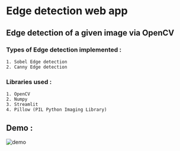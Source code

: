 
# Edge detection web app

## Edge detection of a given image via OpenCV


### Types of Edge detection implemented :

    1. Sobel Edge detection
    2. Canny Edge detection


### Libraries used : 

    1. OpenCV
    2. Numpy
    3. Streamlit
    4. Pillow (PIL Python Imaging Library)


## Demo : 

![demo](https://user-images.githubusercontent.com/63935255/152602794-515af3e4-cd25-4fc4-8757-99937e8a8cfd.gif)
